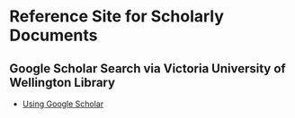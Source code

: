 # Reference Site for Scholarly Documents

## Google Scholar Search via Victoria University of Wellington Library

- [Using Google Scholar](https://www.wgtn.ac.nz/library/how-to-use-the-library/searching-for-resources/using-google-scholar)
